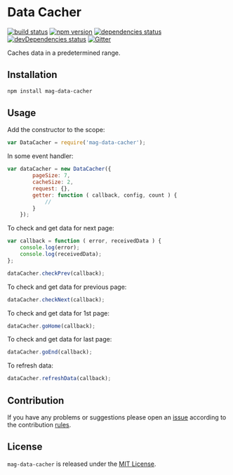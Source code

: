 Data Cacher
===========

[![build status](https://img.shields.io/travis/magsdk/data-cacher.svg?style=flat-square)](https://travis-ci.org/magsdk/data-cacher)
[![npm version](https://img.shields.io/npm/v/mag-data-cacher.svg?style=flat-square)](https://www.npmjs.com/package/mag-data-cacher)
[![dependencies status](https://img.shields.io/david/magsdk/data-cacher.svg?style=flat-square)](https://david-dm.org/magsdk/data-cacher)
[![devDependencies status](https://img.shields.io/david/dev/magsdk/data-cacher.svg?style=flat-square)](https://david-dm.org/magsdk/data-cacher?type=dev)
[![Gitter](https://img.shields.io/badge/gitter-join%20chat-blue.svg?style=flat-square)](https://gitter.im/DarkPark/magsdk)


Caches data in a predetermined range.


## Installation ##

```bash
npm install mag-data-cacher
```


## Usage ##

Add the constructor to the scope:

```js
var DataCacher = require('mag-data-cacher');
```

In some event handler:

```js
var dataCacher = new DataCacher({
        pageSize: 7,
        cacheSize: 2,
        request: {},
        getter: function ( callback, config, count ) {
            //
        }
    });
```

To check and get data for next page:

```js
var callback = function ( error, receivedData ) {
    console.log(error);
    console.log(receivedData);
};

dataCacher.checkPrev(callback);
```

To check and get data for previous page:

```js
dataCacher.checkNext(callback);
```

To check and get data for 1st page:

```js
dataCacher.goHome(callback);
```

To check and get data for last page:

```js
dataCacher.goEnd(callback);
```

To refresh data:

```js
dataCacher.refreshData(callback);
```

## Contribution ##

If you have any problems or suggestions please open an [issue](https://github.com/magsdk/data-cacher/issues)
according to the contribution [rules](.github/contributing.md).


## License ##

`mag-data-cacher` is released under the [MIT License](license.md).
